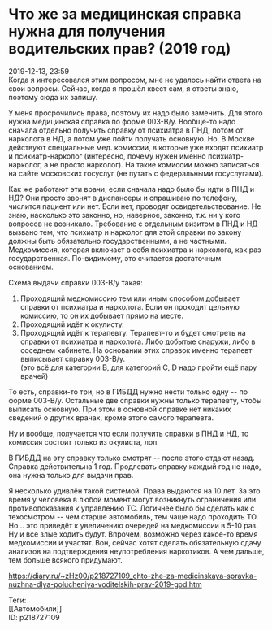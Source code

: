 Что же за медицинская справка нужна для получения водительских прав? (2019 год)
================================================================================

   
 2019-12-13, 23:59   
  Когда я интересовался этим вопросом, мне не удалось найти ответа на свои вопросы. Сейчас, когда я прошёл квест сам, я ответы знаю, поэтому сюда их запишу.   
   
 У меня просрочились права, поэтому их надо было заменить. Для этого нужна медицинская справка по форме 003-В/у. Вообще-то надо сначала отдельно получить справку от психиатра в ПНД, потом от нарколога в НД, а потом уже пойти получать основную. Но. В Москве действуют специальные мед. комиссии, в которые уже входят психиатр и психиатр-нарколог (интересно, почему нужен именно психиатр-нарколог, а не просто нарколог). На такие комиссии можно записаться на сайте московских госуслуг (не путать с федеральными госуслугами).   
   
 Как же работают эти врачи, если сначала надо было бы идти в ПНД и НД? Они просто звонят в диспансеры и спрашиваю по телефону, числится пациент или нет. Если нет, проводят освидетельствование. Не знаю, насколько это законно, но, наверное, законно, т.к. ни у кого вопросов не возникало. Требование с отдельным визитом в ПНД и НД вызвано тем, что психиатр и нарколог для этой справки по закону должны быть обязательно государственными, а не частными. Медкомиссия, которая включает в себя психиатра и нарколога, как раз государственная. По-видимому, это считается достаточным основанием.   
   
 Схема выдачи справки 003-В/у такая:   
 1. Проходящий медкомиссию тем или иным способом добывает справки от психиатра и нарколога. Если он проходит цельную комиссию, то он их добывает прямо на месте.   
 2. Проходящий идёт к окулисту.   
 3. Проходящий идёт к терапевту. Терапевт-то и будет смотреть на справки от психиатра и нарколога. Либо добытые снаружи, либо в соседнем кабинете. На основании этих справок именно терапевт выписывает справку 003-В/у.   
 (это всё для категории B, для категорий C, D надо пройти ещё пару врачей)   
   
 То есть, справки-то три, но в ГИБДД нужно нести только одну -- по форме 003-В/у. Остальные две справки нужны только терапевту, чтобы выписать основную. При этом в основной справке нет никаких сведений о других врачах, кроме этого самого терапевта.   
   
 Ну и вообще, получается что если получить справки в ПНД и НД, то комиссия состоит только из окулиста, лол.   
   
 В ГИБДД на эту справку только смотрят -- после этого отдают назад. Справка действительна 1 год. Продлевать справку каждый год не надо, она нужна только для выдачи прав.   
   
 Я несколько удивлён такой системой. Права выдаются на 10 лет. За это время у человека в любой момент могут возникнуть ограничения или противопоказания к управлению ТС. Логичнее было бы сделать как с техосмотром -- чем старше автомобиль, тем чаще надо проходить ТО. Но... это приведёт к увеличению очередей на медкомиссии в 5-10 раз. Ну и все злые ходить будут. Впрочем, возможно через какое-то время медкомиссии и участят. Вон, сейчас хотят сделать обязательную сдачу анализов на подтверждения неупотребления наркотиков. А чем дальше, тем больше всякого придумают.   
    
 <https://diary.ru/~zHz00/p218727109_chto-zhe-za-medicinskaya-spravka-nuzhna-dlya-polucheniya-voditelskih-prav-2019-god.htm>   
   
 Теги:   
 [[Автомобили]]   
 ID: p218727109